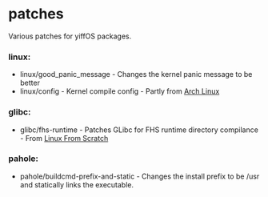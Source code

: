 # patches

Various patches for yiffOS packages.

### linux:   
* linux/good_panic_message - Changes the kernel panic message to be better   
* linux/config - Kernel compile config - Partly from [Arch Linux](https://archlinux.org/)

### glibc:   
* glibc/fhs-runtime - Patches GLibc for FHS runtime directory compilance - From [Linux From Scratch](https://www.linuxfromscratch.org/)

### pahole:
* pahole/buildcmd-prefix-and-static - Changes the install prefix to be /usr and statically links the executable.
